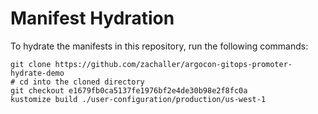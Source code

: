 # Manifest Hydration

To hydrate the manifests in this repository, run the following commands:

```shell
git clone https://github.com/zachaller/argocon-gitops-promoter-hydrate-demo
# cd into the cloned directory
git checkout e1679fb0ca5137fe1976bf2e4de30b98e2f8fc0a
kustomize build ./user-configuration/production/us-west-1
```
